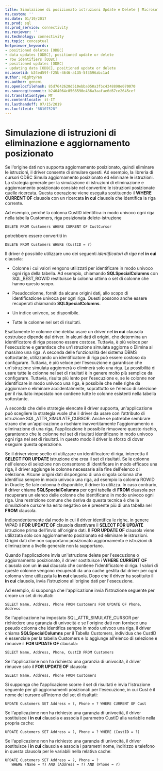 ```yaml
---
title: Simulazione di posizionato istruzioni Update e Delete | Microsoft Docs
ms.custom: ''
ms.date: 01/19/2017
ms.prod: sql
ms.prod_service: connectivity
ms.reviewer: ''
ms.technology: connectivity
ms.topic: conceptual
helpviewer_keywords:
- positioned deletes [ODBC]
- data updates [ODBC], positioned update or delete
- row identifiers [ODBC]
- positioned updates [ODBC]
- updating data [ODBC], positioned update or delete
ms.assetid: b24ed59f-f25b-4646-a135-5f3596abc1a4
author: MightyPen
ms.author: genemi
ms.openlocfilehash: 85d7642620d510ebba050a3fbc4348898e070070
ms.sourcegitcommit: b2464064c0566590e486a3aafae6d67ce2645cef
ms.translationtype: MT
ms.contentlocale: it-IT
ms.lasthandoff: 07/15/2019
ms.locfileid: "68107528"
---
```

# <a name="simulating-positioned-update-and-delete-statements"></a>Simulazione di istruzioni di eliminazione e aggiornamento posizionato
Se l'origine dati non supporta aggiornamento posizionato, quindi eliminare le istruzioni, il driver consente di simulare questi. Ad esempio, la libreria di cursori ODBC Simula aggiornamento posizionato ed eliminare le istruzioni. La strategia generale per la simulazione di istruzioni di eliminazione e aggiornamento posizionato consiste nel convertire le istruzioni posizionate quelle ricercata. Questa operazione viene eseguita sostituendo il **WHERE CURRENT OF** clausola con un ricercata **in cui** clausola che identifica la riga corrente.  
  
 Ad esempio, perché la colonna CustID identifica in modo univoco ogni riga nella tabella Customers, riga posizionata delete-istruzione  
  
```  
DELETE FROM Customers WHERE CURRENT OF CustCursor  
```  
  
 potrebbero essere convertiti in  
  
```  
DELETE FROM Customers WHERE (CustID = ?)  
```  
  
 Il driver è possibile utilizzare uno dei seguenti *identificatori di riga* nel **in cui** clausola:  
  
-   Colonne i cui valori vengono utilizzati per identificare in modo univoco ogni riga della tabella. Ad esempio, chiamando **SQLSpecialColumns** con SQL_BEST_ROWID restituisce la colonna ottima o set di colonne che hanno questo scopo.  
  
-   Pseudocolonne, forniti da alcune origini dati, allo scopo di identificazione univoca per ogni riga. Questi possono anche essere recuperati chiamando **SQLSpecialColumns**.  
  
-   Un indice univoco, se disponibile.  
  
-   Tutte le colonne nel set di risultati.  
  
 Esattamente le colonne che debba usare un driver nel **in cui** clausola costruisce dipende dal driver. In alcuni dati di origini, che determina un identificatore di riga possono essere costose. Tuttavia, è più veloce per l'esecuzione e garantisce che un'istruzione simulata aggiorna o Elimina al massimo una riga. A seconda delle funzionalità del sistema DBMS sottostante, utilizzando un identificatore di riga può essere costoso da configurare. Tuttavia, è più veloce per l'esecuzione e garantisce che un'istruzione simulata aggiornerà o eliminerà solo una riga. La possibilità di usare tutte le colonne nel set di risultati è in genere molto più semplice da configurare. Tuttavia, risulta più lento per l'esecuzione e, se le colonne non identificare in modo univoco una riga, è possibile che nelle righe da aggiornare o eliminare accidentalmente, soprattutto se l'elenco di selezione per il risultato impostato non contiene tutte le colonne esistenti nella tabella sottostante.  
  
 A seconda che delle strategie elencate il driver supporta, un'applicazione può scegliere la strategia vuole che il driver da usare con l'attributo di istruzione SQL_ATTR_SIMULATE_CURSOR. Anche se potrebbe sembrare strano che un'applicazione a rischiare inavvertitamente l'aggiornamento o eliminazione di una riga, l'applicazione è possibile rimuovere questo rischio, garantendo che le colonne nel set di risultati identificano in modo univoco ogni riga nel set di risultati. In questo modo il driver lo sforzo di dover eseguire questa operazione.  
  
 Se il driver viene scelto di utilizzare un identificatore di riga, intercetta il **SELECT FOR UPDATE** istruzione che crea il set di risultati. Se le colonne nell'elenco di selezione non consentono di identificare in modo efficace una riga, il driver aggiunge le colonne necessarie alla fine dell'elenco di selezione. Alcune origini dati dispongono di una singola colonna che identifica sempre in modo univoco una riga, ad esempio la colonna ROWID in Oracle; Se tale colonna è disponibile, il driver lo utilizza. In caso contrario, il driver chiama **SQLSpecialColumns** per ogni tabella di **FROM** clausola per recuperare un elenco delle colonne che identificano in modo univoco ogni riga. Una restrizione comune che deriva da questa tecnica è che la simulazione cursore ha esito negativo se è presente più di una tabella nel **FROM** clausola.  
  
 Indipendentemente dal modo in cui il driver identifica le righe, in genere WPAD il **FOR UPDATE OF** clausola disattivare il **SELECT FOR UPDATE** istruzione prima dell'invio all'origine dati. Il **FOR UPDATE OF** clausola viene utilizzata solo con aggiornamento posizionato ed eliminare le istruzioni. Origini dati che non supportano posizionato aggiornamento e istruzioni di eliminazione a livello generale non la supportano.  
  
 Quando l'applicazione invia un'istruzione delete per l'esecuzione o aggiornamento posizionato, il driver sostituisce i **WHERE CURRENT OF** clausola con un **in cui** clausola che contiene l'identificatore di riga. I valori di queste colonne vengono recuperati da una cache gestita dal driver per ogni colonna viene utilizzata la **in cui** clausola. Dopo che il driver ha sostituito il **in cui** clausola, invia l'istruzione all'origine dati per l'esecuzione.  
  
 Ad esempio, si supponga che l'applicazione invia l'istruzione seguente per creare un set di risultati:  
  
```  
SELECT Name, Address, Phone FROM Customers FOR UPDATE OF Phone, Address  
```  
  
 Se l'applicazione ha impostato SQL_ATTR_SIMULATE_CURSOR per richiedere una garanzia di univocità e se l'origine dati non fornisce una pseudo colonna che identifica sempre in modo univoco una riga, il driver chiama **SQLSpecialColumns** per il Tabella Customers, individua che CustID è essenziale per la tabella Customers e lo aggiunge all'elenco di selezione e rimuove il **FOR UPDATE OF** clausola:  
  
```  
SELECT Name, Address, Phone, CustID FROM Customers  
```  
  
 Se l'applicazione non ha richiesto una garanzia di univocità, il driver rimuove solo il **FOR UPDATE OF** clausola:  
  
```  
SELECT Name, Address, Phone FROM Customers  
```  
  
 Si supponga che l'applicazione scorre il set di risultati e invia l'istruzione seguente per gli aggiornamenti posizionati per l'esecuzione, in cui Cust è il nome del cursore all'interno del set di risultati:  
  
```  
UPDATE Customers SET Address = ?, Phone = ? WHERE CURRENT OF Cust  
```  
  
 Se l'applicazione non ha richiesto una garanzia di univocità, il driver sostituisce i **in cui** clausola e associa il parametro CustID alla variabile nella propria cache:  
  
```  
UPDATE Customers SET Address = ?, Phone = ? WHERE (CustID = ?)  
```  
  
 Se l'applicazione non ha richiesto una garanzia di univocità, il driver sostituisce i **in cui** clausola e associa i parametri nome, indirizzo e telefono in questa clausola per le variabili nella relativa cache:  
  
```  
UPDATE Customers SET Address = ?, Phone = ?  
   WHERE (Name = ?) AND (Address = ?) AND (Phone = ?)  
```
